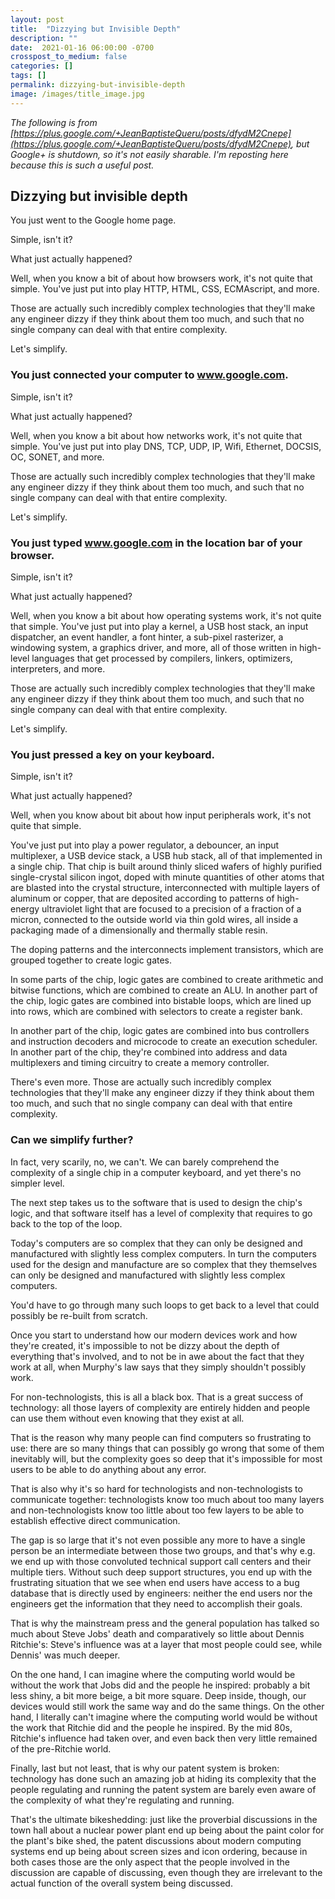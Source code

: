 ```yaml
---
layout: post
title:  "Dizzying but Invisible Depth"
description: ""
date:  2021-01-16 06:00:00 -0700
crosspost_to_medium: false
categories: []
tags: []
permalink: dizzying-but-invisible-depth
image: /images/title_image.jpg
---
```


_The following is from [https://plus.google.com/+JeanBaptisteQueru/posts/dfydM2Cnepe](https://plus.google.com/+JeanBaptisteQueru/posts/dfydM2Cnepe), but Google+ is shutdown, so it's not easily sharable. I'm reposting here because this is such a useful post._



## Dizzying but invisible depth

You just went to the Google home page.

Simple, isn't it?

What just actually happened?

Well, when you know a bit of about how browsers work, it's not quite that simple. You've just put into play HTTP, HTML, CSS, ECMAscript, and more. 

Those are actually such incredibly complex technologies that they'll make any engineer dizzy if they think about them too much, and such that no single company can deal with that entire complexity.

Let's simplify.

### You just connected your computer to www.google.com.

Simple, isn't it?

What just actually happened?

Well, when you know a bit about how networks work, it's not quite that simple. You've just put into play DNS, TCP, UDP, IP, Wifi, Ethernet, DOCSIS, OC, SONET, and more. 

Those are actually such incredibly complex technologies that they'll make any engineer dizzy if they think about them too much, and such that no single company can deal with that entire complexity.

Let's simplify.

### You just typed www.google.com in the location bar of your browser.

Simple, isn't it?

What just actually happened?

Well, when you know a bit about how operating systems work, it's not quite that simple. You've just put into play a kernel, a USB host stack, an input dispatcher, an event handler, a font hinter, a sub-pixel rasterizer, a windowing system, a graphics driver, and more, all of those written in high-level languages that get processed by compilers, linkers, optimizers, interpreters, and more. 

Those are actually such incredibly complex technologies that they'll make any engineer dizzy if they think about them too much, and such that no single company can deal with that entire complexity.

Let's simplify.

### You just pressed a key on your keyboard.

Simple, isn't it?

What just actually happened?

Well, when you know about bit about how input peripherals work, it's not quite that simple. 

You've just put into play a power regulator, a debouncer, an input multiplexer, a USB device stack, a USB hub stack, all of that implemented in a single chip. That chip is built around thinly sliced wafers of highly purified single-crystal silicon ingot, doped with minute quantities of other atoms that are blasted into the crystal structure, interconnected with multiple layers of aluminum or copper, that are deposited according to patterns of high-energy ultraviolet light that are focused to a precision of a fraction of a micron, connected to the outside world via thin gold wires, all inside a packaging made of a dimensionally and thermally stable resin. 

The doping patterns and the interconnects implement transistors, which are grouped together to create logic gates. 

In some parts of the chip, logic gates are combined to create arithmetic and bitwise functions, which are combined to create an ALU. In another part of the chip, logic gates are combined into bistable loops, which are lined up into rows, which are combined with selectors to create a register bank. 

In another part of the chip, logic gates are combined into bus controllers and instruction decoders and microcode to create an execution scheduler. In another part of the chip, they're combined into address and data multiplexers and timing circuitry to create a memory controller. 

There's even more. Those are actually such incredibly complex technologies that they'll make any engineer dizzy if they think about them too much, and such that no single company can deal with that entire complexity.

### Can we simplify further?

In fact, very scarily, no, we can't. We can barely comprehend the complexity of a single chip in a computer keyboard, and yet there's no simpler level. 

The next step takes us to the software that is used to design the chip's logic, and that software itself has a level of complexity that requires to go back to the top of the loop.

Today's computers are so complex that they can only be designed and manufactured with slightly less complex computers. In turn the computers used for the design and manufacture are so complex that they themselves can only be designed and manufactured with slightly less complex computers. 

You'd have to go through many such loops to get back to a level that could possibly be re-built from scratch.

Once you start to understand how our modern devices work and how they're created, it's impossible to not be dizzy about the depth of everything that's involved, and to not be in awe about the fact that they work at all, when Murphy's law says that they simply shouldn't possibly work.

For non-technologists, this is all a black box. That is a great success of technology: all those layers of complexity are entirely hidden and people can use them without even knowing that they exist at all. 

That is the reason why many people can find computers so frustrating to use: there are so many things that can possibly go wrong that some of them inevitably will, but the complexity goes so deep that it's impossible for most users to be able to do anything about any error.

That is also why it's so hard for technologists and non-technologists to communicate together: technologists know too much about too many layers and non-technologists know too little about too few layers to be able to establish effective direct communication. 

The gap is so large that it's not even possible any more to have a single person be an intermediate between those two groups, and that's why e.g. we end up with those convoluted technical support call centers and their multiple tiers. Without such deep support structures, you end up with the frustrating situation that we see when end users have access to a bug database that is directly used by engineers: neither the end users nor the engineers get the information that they need to accomplish their goals.

That is why the mainstream press and the general population has talked so much about Steve Jobs' death and comparatively so little about Dennis Ritchie's: Steve's influence was at a layer that most people could see, while Dennis' was much deeper. 

On the one hand, I can imagine where the computing world would be without the work that Jobs did and the people he inspired: probably a bit less shiny, a bit more beige, a bit more square. Deep inside, though, our devices would still work the same way and do the same things. On the other hand, I literally can't imagine where the computing world would be without the work that Ritchie did and the people he inspired. By the mid 80s, Ritchie's influence had taken over, and even back then very little remained of the pre-Ritchie world.

Finally, last but not least, that is why our patent system is broken: technology has done such an amazing job at hiding its complexity that the people regulating and running the patent system are barely even aware of the complexity of what they're regulating and running. 

That's the ultimate bikeshedding: just like the proverbial discussions in the town hall about a nuclear power plant end up being about the paint color for the plant's bike shed, the patent discussions about modern computing systems end up being about screen sizes and icon ordering, because in both cases those are the only aspect that the people involved in the discussion are capable of discussing, even though they are irrelevant to the actual function of the overall system being discussed.